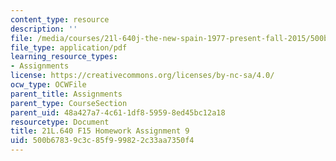 ```yaml
---
content_type: resource
description: ''
file: /media/courses/21l-640j-the-new-spain-1977-present-fall-2015/500b67839c3c85f999822c33aa7350f4_MIT21L_640JF15_HW_Ses9.pdf
file_type: application/pdf
learning_resource_types:
- Assignments
license: https://creativecommons.org/licenses/by-nc-sa/4.0/
ocw_type: OCWFile
parent_title: Assignments
parent_type: CourseSection
parent_uid: 48a427a7-4c61-1df8-5959-8ed45bc12a18
resourcetype: Document
title: 21L.640 F15 Homework Assignment 9
uid: 500b6783-9c3c-85f9-9982-2c33aa7350f4
---
```


